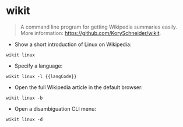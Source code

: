 # wikit

> A command line program for getting Wikipedia summaries easily.
> More information: <https://github.com/KorySchneider/wikit>.

- Show a short introduction of Linux on Wikipedia:

`wikit linux`

- Specify a language:

`wikit linux -l {{langCode}}`

- Open the full Wikipedia article in the default browser:

`wikit linux -b`

- Open a disambiguation CLI menu:

`wikit linux -d`
